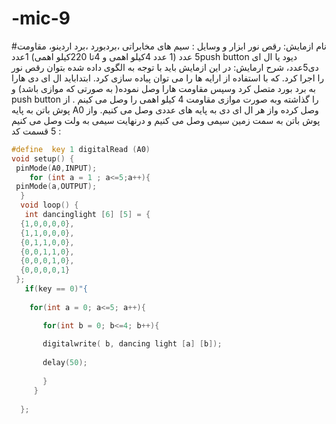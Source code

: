 # -mic-9
#نام ازمایش:
رقص نور
ابزار و وسایل :
 سیم های مخابراتی ،بردبورد ،برد اردینو، مقاومت 5 عدد (1 عدد 4کیلو اهمی و 4تا 220کیلو اهمی)
1عددpush button دیود یا ال ای دی5عدد،
شرح ارمایش:
در این ازمایش باید با توجه به الگوی داده شده بتوان رقص نور را اجرا کرد. 
که با استفاده از ارایه ها را می توان پیاده سازی کرد. 
ابتداباید ال ای دی هارا به برد بورد متصل کرد وسپس مقاومت هارا وصل نموده( به صورتی که موازی باشد) و push button را گذاشته وبه صورت موازی مقاومت 4 کیلو اهمی را وصل می کینم .
از پوش باتن به پایه  A0 وصل کرده 
 واز هر ال ای دی  به پایه های عددی وصل می کنیم.  واز پوش باتن به سمت زمین  سیمی وصل می کنیم و درنهایت سیمی به ولت
وصل می کنیم 5 
قسمت کد :
```cpp
#define  key 1 digitalRead (A0)
void setup() {
 pinMode(A0,INPUT);
    for (int a = 1 ; a<=5;a++){
 pinMode(a,OUTPUT);  
  }
  void loop() {
   int dancinglight [6] [5] = {
  {1,0,0,0,0},
  {1,1,0,0,0},
  {0,1,1,0,0},
  {0,0,1,1,0},
  {0,0,0,1,0},
  {0,0,0,0,1}
 };
   if(key == 0)"{
  
    for(int a = 0; a<=5; a++){

       for(int b = 0; b<=4; b++){
      
       digitalwrite( b, dancing light [a] [b]);
   
       delay(50);
     
       } 
     }
   
  };
```


